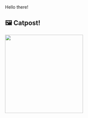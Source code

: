 Hello there!



## 🖼️ Catpost!

<sub>
    <img src="https://cdn2.thecatapi.com/images/MTYyOTYwNw.jpg" height="256">
</sub>

